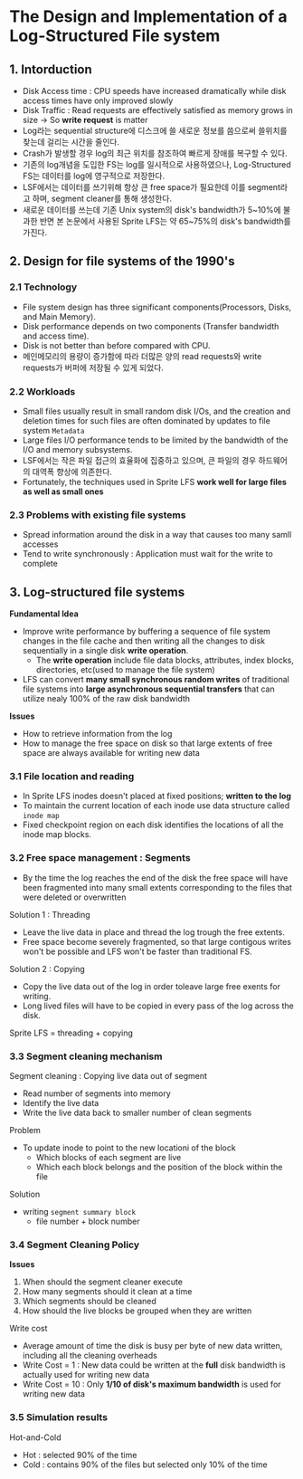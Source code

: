 # The Design and Implementation of a Log-Structured File system

## 1. Intorduction
- Disk Access time : CPU speeds have increased dramatically while disk access times have only improved slowly
- Disk Traffic : Read requests are effectively satisfied as memory grows in size -> So **write request** is matter
- Log라는 sequential structure에 디스크에 쓸 새로운 정보를 씀으로써 쓸위치를 찾는데 걸리는 시간을 줄인다.
- Crash가 발생할 경우 log의 최근 위치를 참조하여 빠르게 장애를 복구할 수 있다.
- 기존의 log개념을 도입한 FS는 log를 일시적으로 사용하였으나, Log-Structured FS는 데이터를 log에 영구적으로 저장한다.
- LSF에서는 데이터를 쓰기위해 항상 큰 free space가 필요한데 이를 segment라고 하며, segment cleaner를 통해 생성한다.
- 새로운 데이터를 쓰는데 기존 Unix system의 disk's bandwidth가 5~10%에 불과한 반면 본 논문에서 사용된 Sprite LFS는 약 65~75%의 disk's bandwidth를 가진다.

## 2. Design for file systems of the 1990's
### 2.1 Technology
- File system design has three significant components(Processors, Disks, and Main Memory).
- Disk performance depends on two components (Transfer bandwidth and access time).
- Disk is not better than before compared with CPU.
- 메인메모리의 용량이 증가함에 따라 더많은 양의 read requests와 write requests가 버퍼에 저장될 수 있게 되었다.

### 2.2 Workloads
- Small files usually result in small random disk I/Os, and the creation and deletion times for such files are often dominated by updates to file system `Metadata`
- Large files I/O performance tends to be limited by the bandwidth of the I/O and memory subsystems. 
- LSF에서는 작은 파일 접근의 효율화에 집중하고 있으며, 큰 파일의 경우 하드웨어의 대역폭 향상에 의존한다.
- Fortunately, the techniques used in Sprite LFS **work well for large files as well as small ones**

### 2.3 Problems with existing file systems
- Spread information around the disk in a way that causes too many samll accesses
- Tend to write synchronously : Application must wait for the write to complete

## 3. Log-structured file systems
**Fundamental Idea**
- Improve write performance by buffering a sequence of file system changes in the file cache and then writing all the changes to disk sequentially in a single disk **write operation**.  
  - The **write operation** include file data blocks, attributes, index blocks, directories, etc(used to manage the file system)
- LFS can convert **many small synchronous random writes** of traditional file systems into **large asynchronous sequential transfers** that can utilize nealy 100% of the raw disk bandwidth

**Issues** 
- How to retrieve information from the log
- How to manage the free space on disk so that large extents of free space are always available for writing new data

### 3.1 File location and reading
- In Sprite LFS inodes doesn't placed at fixed positions; **written to the log**
- To maintain the current location of each inode use data structure called `inode map`
- Fixed checkpoint region on each disk identifies the locations of all the inode map blocks.

### 3.2 Free space management : Segments
- By the time the log reaches the end of the disk the free space will have been fragmented into many small extents corresponding to the files that were deleted or overwritten

Solution 1 : Threading
- Leave the live data in place and thread the log trough the free extents.
- Free space become severely fragmented, so that large contigous writes won't be possible and LFS won't be faster than traditional FS. 

Solution 2 : Copying
- Copy the live data out of the log in order toleave large free exents for writing. 
- Long lived files will have to be copied in every pass of the log across the disk.

Sprite LFS = threading + copying

### 3.3 Segment cleaning mechanism
Segment cleaning : Copying live data out of segment
- Read number of segments into memory
- Identify the live data
- Write the live data back to smaller number of clean segments

Problem
- To update inode to point to the new locationi of the block
  - Which blocks of each segment are live
  - Which each block belongs and the position of the block within the file

Solution
- writing `segment summary block`
  - file number + block number

### 3.4 Segment Cleaning Policy
**Issues**
1. When should the segment cleaner execute
2. How many segments should it clean at a time
3. Which segments should be cleaned
4. How should the live blocks be grouped when they are written

Write cost
- Average amount of time the disk is busy per byte of new data written, including all the cleaning overheads
- Write Cost = 1 : New data could be written at the **full** disk bandwidth is actually used for writing new data
- Write Cost = 10 : Only **1/10 of disk's maximum bandwidth** is used for writing new data

### 3.5 Simulation results

Hot-and-Cold
- Hot : selected 90% of the time
- Cold : contains 90% of the files but selected only 10% of the time

